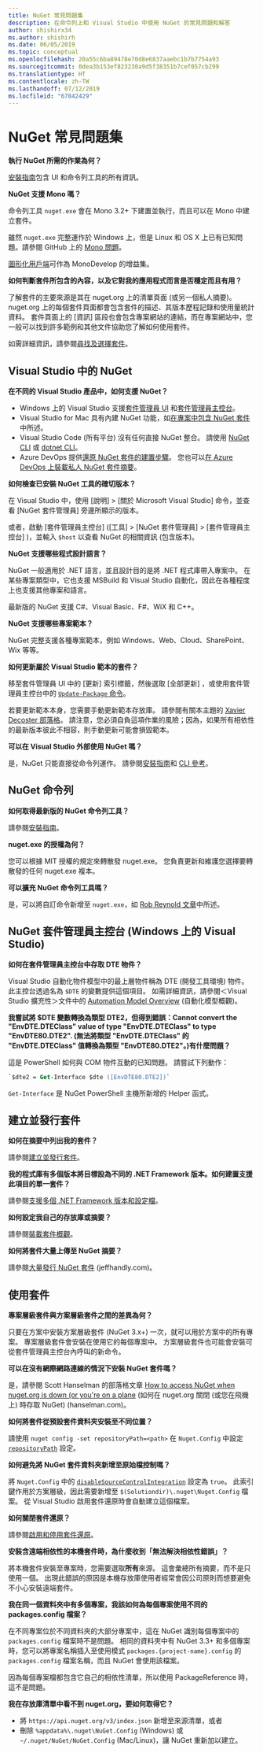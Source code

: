 ```yaml
---
title: NuGet 常見問題集
description: 在命令列上和 Visual Studio 中使用 NuGet 的常見問題和解答
author: shishirx34
ms.author: shishirh
ms.date: 06/05/2019
ms.topic: conceptual
ms.openlocfilehash: 20a55c6ba89478e70d8e6837aaebc1b7b7754a93
ms.sourcegitcommit: 0dea3b153ef823230a9d5f38351b7cef057cb299
ms.translationtype: HT
ms.contentlocale: zh-TW
ms.lasthandoff: 07/12/2019
ms.locfileid: "67842429"
---
```

# <a name="nuget-frequently-asked-questions"></a>NuGet 常見問題集

**執行 NuGet 所需的作業為何？**

[安裝指南](../install-nuget-client-tools.md)包含 UI 和命令列工具的所有資訊。

**NuGet 支援 Mono 嗎？**

命令列工具 `nuget.exe` 會在 Mono 3.2+ 下建置並執行，而且可以在 Mono 中建立套件。

雖然 `nuget.exe` 完整運作於 Windows 上，但是 Linux 和 OS X 上已有已知問題。請參閱 GitHub 上的 [Mono 問題](https://github.com/NuGet/Home/issues?utf8=%E2%9C%93&q=is%3Aissue+is%3Aopen+mono)。

[圖形化用戶端](https://github.com/mrward/monodevelop-nuget-addin)可作為 MonoDevelop 的增益集。

**如何判斷套件所包含的內容，以及它對我的應用程式而言是否穩定而且有用？**

了解套件的主要來源是其在 nuget.org 上的清單頁面 (或另一個私人摘要)。 nuget.org 上的每個套件頁面都會包含套件的描述、其版本歷程記錄和使用量統計資料。 套件頁面上的 [資訊]  區段也會包含專案網站的連結，而在專案網站中，您一般可以找到許多範例和其他文件協助您了解如何使用套件。

如需詳細資訊，請參閱[尋找及選擇套件](../consume-packages/finding-and-choosing-packages.md)。

## <a name="nuget-in-visual-studio"></a>Visual Studio 中的 NuGet

**在不同的 Visual Studio 產品中，如何支援 NuGet？**

- Windows 上的 Visual Studio 支援[套件管理員 UI](../tools/package-manager-ui.md) 和[套件管理員主控台](../tools/package-manager-console.md)。
- Visual Studio for Mac 具有內建 NuGet 功能，如[在專案中包含 NuGet 套件](/visualstudio/mac/nuget-walkthrough)中所述。
- Visual Studio Code (所有平台) 沒有任何直接 NuGet 整合。 請使用 [NuGet CLI](../tools/nuget-exe-cli-reference.md) 或 [dotnet CLI](../tools/dotnet-commands.md)。
- Azure DevOps 提供[還原 NuGet 套件的建置步驟](/vsts/build-release/tasks/package/nuget)。 您也可以[在 Azure DevOps 上裝載私人 NuGet 套件摘要](https://docs.microsoft.com/azure/devops/artifacts/nuget/publish)。

**如何檢查已安裝 NuGet 工具的確切版本？**

在 Visual Studio 中，使用 [說明] > [關於 Microsoft Visual Studio]  命令，並查看 [NuGet 套件管理員]  旁邊所顯示的版本。

或者，啟動 [套件管理員主控台] ([工具] > [NuGet 套件管理員] > [套件管理員主控台]  )，並輸入 `$host` 以查看 NuGet 的相關資訊 (包含版本)。

**NuGet 支援哪些程式設計語言？**

NuGet 一般適用於 .NET 語言，並且設計目的是將 .NET 程式庫帶入專案中。 在某些專案類型中，它也支援 MSBuild 和 Visual Studio 自動化，因此在各種程度上也支援其他專案和語言。

最新版的 NuGet 支援 C#、Visual Basic、F#、WiX 和 C++。

**NuGet 支援哪些專案範本？**

NuGet 完整支援各種專案範本，例如 Windows、Web、Cloud、SharePoint、Wix 等等。

**如何更新屬於 Visual Studio 範本的套件？**

移至套件管理員 UI 中的 [更新]  索引標籤，然後選取 [全部更新]  ，或使用套件管理員主控台中的 [`Update-Package` 命令](../tools/ps-ref-update-package.md)。

若要更新範本本身，您需要手動更新範本存放庫。 請參閱有關本主題的 [Xavier Decoster 部落格](http://www.xavierdecoster.com/update-project-template-to-latest-nuget-packages)。 請注意，您必須自負這項作業的風險；因為，如果所有相依性的最新版本彼此不相容，則手動更新可能會損毀範本。

**可以在 Visual Studio 外部使用 NuGet 嗎？**

是，NuGet 只能直接從命令列運作。 請參閱[安裝指南](../install-nuget-client-tools.md)和 [CLI 參考](../tools/nuget-exe-cli-reference.md)。

## <a name="nuget-command-line"></a>NuGet 命令列

**如何取得最新版的 NuGet 命令列工具？**

請參閱[安裝指南](../install-nuget-client-tools.md)。

**nuget.exe 的授權為何？**

您可以根據 MIT 授權的規定來轉散發 nuget.exe。 您負責更新和維護您選擇要轉散發的任何 nuget.exe 複本。

**可以擴充 NuGet 命令列工具嗎？**

是，可以將自訂命令新增至 `nuget.exe`，如 [Rob Reynold 文章](http://geekswithblogs.net/robz/archive/2011/07/15/extend-nuget-command-line.aspx)中所述。

## <a name="nuget-package-manager-console-visual-studio-on-windows"></a>NuGet 套件管理員主控台 (Windows 上的 Visual Studio)

**如何在套件管理員主控台中存取 DTE 物件？**

Visual Studio 自動化物件模型中的最上層物件稱為 DTE (開發工具環境) 物件。 此主控台透過名為 `$DTE` 的變數提供這個項目。 如需詳細資訊，請參閱＜Visual Studio 擴充性＞文件中的 [Automation Model Overview](/visualstudio/extensibility/internals/automation-model-overview) (自動化模型概觀)。

**我嘗試將 $DTE 變數轉換為類型 DTE2，但得到錯誤：Cannot convert the "EnvDTE.DTEClass" value of type "EnvDTE.DTEClass" to type "EnvDTE80.DTE2". (無法將類型 "EnvDTE.DTEClass" 的 "EnvDTE.DTEClass" 值轉換為類型 "EnvDTE80.DTE2"。)有什麼問題？**

這是 PowerShell 如何與 COM 物件互動的已知問題。 請嘗試下列動作：

```ps
`$dte2 = Get-Interface $dte ([EnvDTE80.DTE2])`
```

`Get-Interface` 是 NuGet PowerShell 主機所新增的 Helper 函式。

## <a name="creating-and-publishing-packages"></a>建立並發行套件

**如何在摘要中列出我的套件？**

請參閱[建立並發行套件](../quickstart/create-and-publish-a-package.md)。

**我的程式庫有多個版本將目標設為不同的 .NET Framework 版本。如何建置支援此項目的單一套件？**

請參閱[支援多個 .NET Framework 版本和設定檔](../create-packages/supporting-multiple-target-frameworks.md)。

**如何設定我自己的存放庫或摘要？**

請參閱[裝載套件概觀](../hosting-packages/overview.md)。

**如何將套件大量上傳至 NuGet 摘要？**

請參閱[大量發行 NuGet 套件](http://jeffhandley.com/archive/2012/12/13/Bulk-Publishing-NuGet-Packages.aspx) (jeffhandly.com)。

## <a name="working-with-packages"></a>使用套件

**專案層級套件與方案層級套件之間的差異為何？**

只要在方案中安裝方案層級套件 (NuGet 3.x+) 一次，就可以用於方案中的所有專案。 專案層級套件會安裝在使用它的每個專案中。 方案層級套件也可能會安裝可從套件管理員主控台內呼叫的新命令。

**可以在沒有網際網路連線的情況下安裝 NuGet 套件嗎？**

是，請參閱 Scott Hanselman 的部落格文章 [How to access NuGet when nuget.org is down (or you're on a plane](http://www.hanselman.com/blog/HowToAccessNuGetWhenNuGetorgIsDownOrYoureOnAPlane.aspx) (如何在 nuget.org 關閉 (或您在飛機上) 時存取 NuGet) (hanselman.com)。

**如何將套件從預設套件資料夾安裝至不同位置？**

請使用 `nuget config -set repositoryPath=<path>` 在 `Nuget.Config` 中設定 [`repositoryPath`](../reference/nuget-config-file.md#config-section) 設定。

**如何避免將 NuGet 套件資料夾新增至原始檔控制嗎？**

將 `Nuget.Config` 中的 [`disableSourceControlIntegration`](../reference/nuget-config-file.md#solution-section) 設定為 `true`。 此索引鍵作用於方案層級，因此需要新增至 `$(Solutiondir)\.nuget\Nuget.Config` 檔案。 從 Visual Studio 啟用套件還原時會自動建立這個檔案。

**如何關閉套件還原？**

請參閱[啟用和停用套件還原](../consume-packages/package-restore.md#enable-and-disable-package-restore-visual-studio)。

**安裝含遠端相依性的本機套件時，為什麼收到「無法解決相依性錯誤」？**

將本機套件安裝至專案時，您需要選取**所有**來源。 這會彙總所有摘要，而不是只使用一個。 出現此錯誤的原因是本機存放庫使用者經常會因公司原則而想要避免不小心安裝遠端套件。

**我在同一個資料夾中有多個專案，我該如何為每個專案使用不同的 packages.config 檔案？**

在不同專案位於不同資料夾的大部分專案中，這在 NuGet 識別每個專案中的 `packages.config` 檔案時不是問題。 相同的資料夾中有 NuGet 3.3+ 和多個專案時，您可以將專案名稱插入至使用模式 `packages.{project-name}.config` 的 `packages.config` 檔案名稱，而且 NuGet 會使用該檔案。

因為每個專案檔都包含它自己的相依性清單，所以使用 PackageReference 時，這不是問題。

**我在存放庫清單中看不到 nuget.org，要如何取得它？**

- 將 `https://api.nuget.org/v3/index.json` 新增至來源清單，或者
- 刪除 `%appdata%\.nuget\NuGet.Config` (Windows) 或 `~/.nuget/NuGet/NuGet.Config` (Mac/Linux)，讓 NuGet 重新加以建立。
